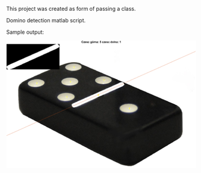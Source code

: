 This project was created as form of passing a class.

Domino detection matlab script.

Sample output:



![alt text](https://github.com/110kc3/domino_piw/blob/main/untitledPerfecto.png?raw=true)
